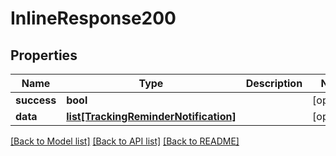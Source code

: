 # InlineResponse200

## Properties
Name | Type | Description | Notes
------------ | ------------- | ------------- | -------------
**success** | **bool** |  | [optional] 
**data** | [**list[TrackingReminderNotification]**](TrackingReminderNotification.md) |  | [optional] 

[[Back to Model list]](../README.md#documentation-for-models) [[Back to API list]](../README.md#documentation-for-api-endpoints) [[Back to README]](../README.md)


